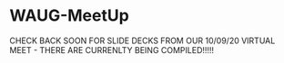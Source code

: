 # WAUG-MeetUp
CHECK BACK SOON FOR SLIDE DECKS FROM OUR 10/09/20 VIRTUAL MEET - THERE ARE CURRENLTY BEING COMPILED!!!!!